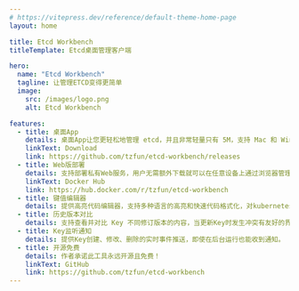 ```yaml
---
# https://vitepress.dev/reference/default-theme-home-page
layout: home

title: Etcd Workbench
titleTemplate: Etcd桌面管理客户端

hero:
  name: "Etcd Workbench"
  tagline: 让管理ETCD变得更简单
  image:
    src: /images/logo.png
    alt: Etcd Workbench

features:
  - title: 桌面App
    details: 桌面App让您更轻松地管理 etcd，并且非常轻量只有 5M，支持 Mac 和 Windows 的主流版本。
    linkText: Download
    link: https://github.com/tzfun/etcd-workbench/releases
  - title: Web版部署
    details: 支持部署私有Web服务，用户无需额外下载就可以在任意设备上通过浏览器管理etcd。并为Windows、MacOS和Linux（arm / x86）提供Docker镜像，你可以在Docker中直接启动它。
    linkText: Docker Hub
    link: https://hub.docker.com/r/tzfun/etcd-workbench
  - title: 键值编辑器
    details: 提供高亮代码编辑器，支持多种语言的高亮和快速代码格式化，对kubernetes protobuf做了特殊的支持，让你管理Key-Value更加得心应手。
  - title: 历史版本对比
    details: 支持查看并对比 Key 不同修订版本的内容，当更新Key时发生冲突有友好的界面进行内容合并处理。 
  - title: Key监听通知
    details: 提供Key创建、修改、删除的实时事件推送，即使在后台运行也能收到通知。
  - title: 开源免费
    details: 作者承诺此工具永远开源且免费！
    linkText: GitHub
    link: https://github.com/tzfun/etcd-workbench
---
```


